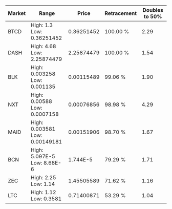 | Market | Range | Price| Retracement | Doubles to 50% |
| --- | --- | --- | --- | --- |
| BTCD | High: 1.3<br />Low: 0.36251452 | 0.36251452 | 100.00 % | 2.29 |
| DASH | High: 4.68<br />Low: 2.25874479 | 2.25874479 | 100.00 % | 1.54 |
| BLK | High: 0.003258<br />Low: 0.001135 | 0.00115489 | 99.06 % | 1.90 |
| NXT | High: 0.00588<br />Low: 0.0007158 | 0.00076856 | 98.98 % | 4.29 |
| MAID | High: 0.003581<br />Low: 0.00149181 | 0.00151906 | 98.70 % | 1.67 |
| BCN | High: 5.097E-5<br />Low: 8.68E-6 | 1.744E-5 | 79.29 % | 1.71 |
| ZEC | High: 2.25<br />Low: 1.14 | 1.45505589 | 71.62 % | 1.16 |
| LTC | High: 1.12<br />Low: 0.3581 | 0.71400871 | 53.29 % | 1.04 |
